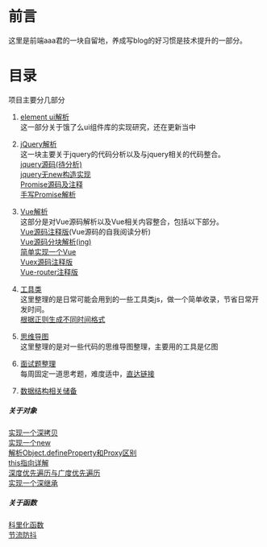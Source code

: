 # 前言
这里是前端aaa君的一块自留地，养成写blog的好习惯是技术提升的一部分。
# 目录
项目主要分几部分
1. [element ui解析](https://github.com/atheist1/sundries/tree/master/element%E4%B8%80%E4%BA%9B%E4%BB%A3%E7%A0%81)  
这一部分关于饿了么ui组件库的实现研究，还在更新当中
2. [jQuery解析](https://github.com/atheist1/sundries/tree/master/Jq%E6%BA%90%E7%A0%81%E5%8F%8A%E5%85%B6%E4%BB%96)  
这一块主要关于jquery的代码分析以及与jquery相关的代码整合。  
[jquery源码(待分析)](https://github.com/atheist1/sundries/blob/master/Jq%E6%BA%90%E7%A0%81%E5%8F%8A%E5%85%B6%E4%BB%96/jquery%E6%BA%90%E7%A0%81/jquery.js)  
[jquery无new构造实现](https://github.com/atheist1/sundries/blob/master/Jq%E6%BA%90%E7%A0%81%E5%8F%8A%E5%85%B6%E4%BB%96/jquery%E6%BA%90%E7%A0%81/jqNoNew.js)  
[Promise源码及注释](https://github.com/atheist1/sundries/blob/master/Jq%E6%BA%90%E7%A0%81%E5%8F%8A%E5%85%B6%E4%BB%96/promise.js)  
[手写Promise解析](https://github.com/atheist1/sundries/tree/master/%E9%9D%A2%E8%AF%95%E9%A2%98%E4%B8%80%E4%BA%9B/promise)  

3. [Vue解析](https://github.com/atheist1/sundries/tree/master/Vue%E6%BA%90%E7%A0%81%E8%A7%A3%E6%9E%90)  
这部分是对Vue源码解析以及Vue相关内容整合，包括以下部分。  
[Vue源码注释版](https://github.com/atheist1/sundries/blob/master/Vue%E6%BA%90%E7%A0%81%E8%A7%A3%E6%9E%90/vue.js)(Vue源码的自我阅读分析)  
[Vue源码分块解析(ing)](https://github.com/atheist1/sundries/tree/master/Vue%E6%BA%90%E7%A0%81%E8%A7%A3%E6%9E%90/%E6%BA%90%E7%A0%81%E5%88%86%E5%9D%97%E8%A7%A3%E6%9E%90)  
[简单实现一个Vue](https://github.com/atheist1/sundries/blob/master/Vue%E6%BA%90%E7%A0%81%E8%A7%A3%E6%9E%90/myVue.js)  
[Vuex源码注释版](https://github.com/atheist1/sundries/blob/master/Vue%E6%BA%90%E7%A0%81%E8%A7%A3%E6%9E%90/vuex.js)  
[Vue-router注释版](https://github.com/atheist1/sundries/blob/master/Vue%E6%BA%90%E7%A0%81%E8%A7%A3%E6%9E%90/vue-router.js)  
4. [工具类](https://github.com/atheist1/sundries/tree/master/%E5%B7%A5%E5%85%B7)  
这里整理的是日常可能会用到的一些工具类js，做一个简单收录，节省日常开发时间。  
[根据正则生成不同时间格式](https://github.com/atheist1/sundries/blob/master/%E5%B7%A5%E5%85%B7/format.js)  
5. [思维导图](https://github.com/atheist1/sundries/tree/master/%E6%80%9D%E7%BB%B4%E5%AF%BC%E5%9B%BE)  
这里整理的是对一些代码的思维导图整理，主要用的工具是亿图  
6. [面试题整理](https://github.com/atheist1/sundries/tree/master/%E9%9D%A2%E8%AF%95%E9%A2%98%E4%B8%80%E4%BA%9B)  
每周固定一道思考题，难度适中，[直达链接](https://github.com/atheist1/sundries/blob/master/%E9%9D%A2%E8%AF%95%E9%A2%98%E4%B8%80%E4%BA%9B/%E6%80%9D%E8%80%83%E9%A2%98/README.md)
7. [数据结构相关储备]()
##### 关于对象  
[实现一个深拷贝](https://github.com/atheist1/sundries/tree/master/%E9%9D%A2%E8%AF%95%E9%A2%98%E4%B8%80%E4%BA%9B/copy)  
[实现一个new](https://github.com/atheist1/sundries/tree/master/%E9%9D%A2%E8%AF%95%E9%A2%98%E4%B8%80%E4%BA%9B/new)  
[解析Object.defineProperty和Proxy区别](https://github.com/atheist1/sundries/blob/master/%E9%9D%A2%E8%AF%95%E9%A2%98%E4%B8%80%E4%BA%9B/Object%26Proxy/object%26proxy.md)  
[this指向详解](https://github.com/atheist1/sundries/tree/master/%E9%9D%A2%E8%AF%95%E9%A2%98%E4%B8%80%E4%BA%9B/this%E8%BF%9B%E9%98%B6)  
[深度优先遍历与广度优先遍历](https://github.com/atheist1/sundries/tree/master/%E9%9D%A2%E8%AF%95%E9%A2%98%E4%B8%80%E4%BA%9B/%E6%A0%91%E7%9A%84%E9%81%8D%E5%8E%86)  
[实现一个深继承](https://github.com/atheist1/sundries/blob/master/%E9%9D%A2%E8%AF%95%E9%A2%98%E4%B8%80%E4%BA%9B/copy/extend.js)
##### 关于函数
[科里化函数](https://github.com/atheist1/sundries/tree/master/%E9%9D%A2%E8%AF%95%E9%A2%98%E4%B8%80%E4%BA%9B/%E7%A7%91%E9%87%8C%E5%8C%96)  
[节流防抖](https://github.com/atheist1/sundries/tree/master/%E9%9D%A2%E8%AF%95%E9%A2%98%E4%B8%80%E4%BA%9B/%E8%8A%82%E6%B5%81%E4%B8%8E%E9%98%B2%E6%8A%96)  

